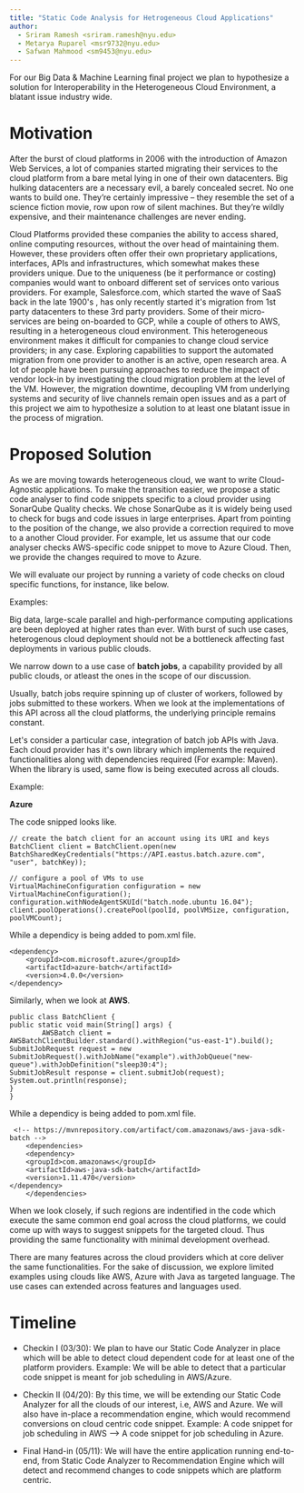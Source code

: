 ```yaml
---
title: "Static Code Analysis for Hetrogeneous Cloud Applications"
author:
  - Sriram Ramesh <sriram.ramesh@nyu.edu>
  - Metarya Ruparel <msr9732@nyu.edu>
  - Safwan Mahmood <sm9453@nyu.edu>
---
```


For our Big Data & Machine Learning final project we plan to hypothesize a solution
for Interoperability in the Heterogeneous Cloud Environment, a blatant issue 
industry wide.

# Motivation

After the burst of cloud platforms in 2006 with the introduction of Amazon
Web Services, a lot of companies started migrating their services to the 
cloud platform from a bare metal lying in one of their own datacenters.
Big hulking datacenters are a necessary evil, a barely concealed secret. 
No one wants to build one. They’re certainly impressive – they resemble the 
set of a science fiction movie, row upon row of silent machines. But they’re 
wildly expensive, and their maintenance challenges are never ending. 

Cloud Platforms provided these companies the ability to access shared, online computing 
resources, without the over head of maintaining them. However, these providers often 
offer their own proprietary applications, interfaces, APIs and infrastructures, which
somewhat makes these providers unique. Due to the uniqueness (be it performance or costing)
companies would want to onboard different set of services onto various providers.
For example, Salesforce.com, which  started the wave of SaaS back in the late 1900's 
, has only recently started it's migration from 1st party datacenters to these 3rd party
providers. Some of their micro-services are being on-boarded to GCP, while a couple of
others to AWS, resulting in a heterogeneous cloud environment. This heterogeneous 
environment makes it difficult for companies to change cloud service providers; in 
any case. Exploring capabilities to support the automated migration from one provider 
to another is an active, open research area. A lot of people have been pursuing approaches 
to reduce the impact of vendor lock-in by investigating the cloud migration problem 
at the level of the VM. However, the migration downtime, decoupling VM from
underlying systems and security of live channels remain open issues and as a part of
this project we aim to hypothesize a solution to at least one blatant issue in the
process of migration.

# Proposed Solution

As we are moving towards heterogeneous cloud, we want to write Cloud-Agnostic
applications. To make the transition easier, we propose a static code analyser
to find code snippets specific to a cloud provider using SonarQube Quality
checks. We chose SonarQube as it is widely being used to check for bugs and
code issues in large enterprises. Apart from pointing to the position of the change,
we also provide a correction required to move to a another Cloud provider. 
For example, let us assume that our code analyser checks AWS-specific 
code snippet to move to Azure Cloud. Then, we provide the changes required to move to Azure.

We will evaluate our project by running a variety of code checks on cloud specific
functions, for instance, like below.

Examples:

Big data, large-scale parallel and high-performance computing applications are been deployed
at higher rates than ever. With burst of such use cases, heterogenous cloud deployment should not
be a bottleneck affecting fast deployments in various public clouds.

We narrow down to a use case of **batch jobs**, a capability provided by all public clouds, or atleast the ones in 
the scope of our discussion.

Usually, batch jobs require spinning up of cluster of workers, followed by jobs submitted to
these workers. When we look at the implementations of this API across all the cloud platforms,
the underlying principle remains constant. 

Let's consider a particular case, integration of batch job APIs with Java. Each cloud provider has it's
own library which implements the required functionalities along with dependencies required (For example: Maven).
When the library is used, same flow is being executed across all clouds.

Example:

**Azure**

The code snipped looks like.

```
// create the batch client for an account using its URI and keys
BatchClient client = BatchClient.open(new BatchSharedKeyCredentials("https://API.eastus.batch.azure.com", "user", batchKey));

// configure a pool of VMs to use 
VirtualMachineConfiguration configuration = new VirtualMachineConfiguration();
configuration.withNodeAgentSKUId("batch.node.ubuntu 16.04");
client.poolOperations().createPool(poolId, poolVMSize, configuration, poolVMCount);
```

While a dependicy is being added to pom.xml file.

```
<dependency>
    <groupId>com.microsoft.azure</groupId>
    <artifactId>azure-batch</artifactId>
    <version>4.0.0</version>
</dependency>
```

Similarly, when we look at **AWS**.

```
public class BatchClient {
public static void main(String[] args) {
        AWSBatch client = AWSBatchClientBuilder.standard().withRegion("us-east-1").build();
SubmitJobRequest request = new SubmitJobRequest().withJobName("example").withJobQueue("new-queue").withJobDefinition("sleep30:4");
SubmitJobResult response = client.submitJob(request);
System.out.println(response);    
}
}
```

While a dependicy is being added to pom.xml file.

```
 <!-- https://mvnrepository.com/artifact/com.amazonaws/aws-java-sdk-batch -->
    <dependencies>
    <dependency>
    <groupId>com.amazonaws</groupId>
    <artifactId>aws-java-sdk-batch</artifactId>
    <version>1.11.470</version>
</dependency>
    </dependencies>
```

When we look closely, if such regions are indentified in the code which execute the same common end goal
across the cloud platforms, we could come up with ways to suggest snippets for the targeted cloud. Thus providing the 
same functionality with minimal development overhead.

There are many features across the cloud providers which at core deliver the same functionalities. For the sake of discussion, 
we explore limited examples using clouds like AWS, Azure with Java as targeted language. The use cases can extended across features and languages used.


# Timeline

* Checkin I (03/30): We plan to have our Static Code Analyzer in place which will
  be able to detect cloud dependent code for at least one of the platform providers.
  Example: We will be able to detect that a particular code snippet is meant for job
  scheduling in AWS/Azure.

* Checkin II (04/20): By this time, we will be extending our Static Code Analyzer for
  all the clouds of our interest, i.e, AWS and Azure. We will also have in-place a recommendation
  engine, which would recommend conversions on cloud centric code snippet.
  Example: A code snippet for job scheduling in AWS --> A code snippet for job scheduling in Azure.

* Final Hand-in (05/11): We will have the entire application running end-to-end, from Static Code
  Analyzer to Recommendation Engine which will detect and recommend changes to code snippets which
  are platform centric.

